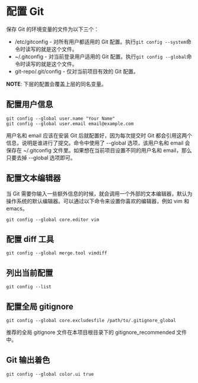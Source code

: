配置 Git
========

保存 Git 的环境变量的文件为以下三个：

 *	/etc/gitconfig - 对所有用户都适用的 Git 配置。执行`git config --system`命令时读写的就是这个文件。
 *	~/.gitconfig - 对当前登录用户适用的 Git 配置。执行`git config --global`命令时读写的就是这个文件。
 *	git-repo/.git/config - 仅对当前项目有效的 Git 配置。

**NOTE**: 下层的配置会覆盖上层的同名变量。

## 配置用户信息

    git config --global user.name "Your Name"
    git config --global user.email email@example.com

用户名和 email 应该在安装 Git 后就配置好，因为每次提交时 Git 都会引用这两个信息，说明是谁进行了提交。命令中使用了 --global 选项，该用户名和 email 会保存在 ~/.gitconfig 文件里。如果想在当前项目设置不同的用户名和 email，那么只要去掉 --global 选项即可。

## 配置文本编辑器

当 Git 需要你输入一些额外信息的时候，就会调用一个外部的文本编辑器，默认为操作系统的默认编辑器。可以通过以下命令来设置你喜欢的编辑器，例如 vim 和 emacs。

    git config --global core.editor vim

## 配置 diff 工具

    git config --global merge.tool vimdiff

## 列出当前配置

    git config --list

## 配置全局 gitignore

    git config --global core.excludesfile /path/to/.gitignore_global

推荐的全局 gitignore 文件在本项目根目录下的 gitignore_recommended 文件中。

## Git 输出着色

    git config --global color.ui true
